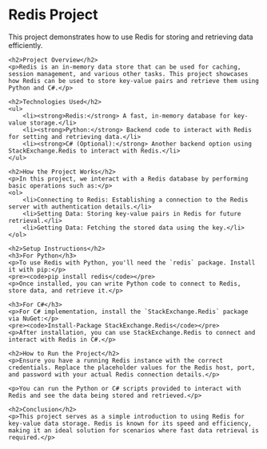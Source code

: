 <!DOCTYPE html>
<html lang="en">
<head>
    <meta charset="UTF-8">
    <meta name="viewport" content="width=device-width, initial-scale=1.0">
    <title>Redis Project - README</title>
</head>
<body>
    <h1>Redis Project</h1>
    <p>This project demonstrates how to use Redis for storing and retrieving data efficiently.</p>

    <h2>Project Overview</h2>
    <p>Redis is an in-memory data store that can be used for caching, session management, and various other tasks. This project showcases how Redis can be used to store key-value pairs and retrieve them using Python and C#.</p>

    <h2>Technologies Used</h2>
    <ul>
        <li><strong>Redis:</strong> A fast, in-memory database for key-value storage.</li>
        <li><strong>Python:</strong> Backend code to interact with Redis for setting and retrieving data.</li>
        <li><strong>C# (Optional):</strong> Another backend option using StackExchange.Redis to interact with Redis.</li>
    </ul>

    <h2>How the Project Works</h2>
    <p>In this project, we interact with a Redis database by performing basic operations such as:</p>
    <ol>
        <li>Connecting to Redis: Establishing a connection to the Redis server with authentication details.</li>
        <li>Setting Data: Storing key-value pairs in Redis for future retrieval.</li>
        <li>Getting Data: Fetching the stored data using the key.</li>
    </ol>

    <h2>Setup Instructions</h2>
    <h3>For Python</h3>
    <p>To use Redis with Python, you'll need the `redis` package. Install it with pip:</p>
    <pre><code>pip install redis</code></pre>
    <p>Once installed, you can write Python code to connect to Redis, store data, and retrieve it.</p>

    <h3>For C#</h3>
    <p>For C# implementation, install the `StackExchange.Redis` package via NuGet:</p>
    <pre><code>Install-Package StackExchange.Redis</code></pre>
    <p>After installation, you can use StackExchange.Redis to connect and interact with Redis in C#.</p>

    <h2>How to Run the Project</h2>
    <p>Ensure you have a running Redis instance with the correct credentials. Replace the placeholder values for the Redis host, port, and password with your actual Redis connection details.</p>

    <p>You can run the Python or C# scripts provided to interact with Redis and see the data being stored and retrieved.</p>

    <h2>Conclusion</h2>
    <p>This project serves as a simple introduction to using Redis for key-value data storage. Redis is known for its speed and efficiency, making it an ideal solution for scenarios where fast data retrieval is required.</p>
</body>
</html>
